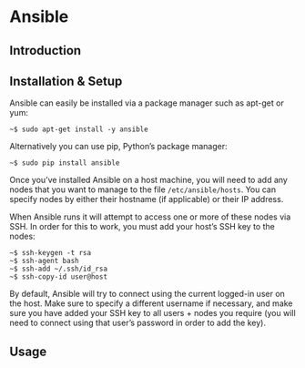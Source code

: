 # Ansible

## Introduction

## Installation & Setup

Ansible can easily be installed via a package manager such as apt-get or yum:

    ~$ sudo apt-get install -y ansible
    
Alternatively you can use pip, Python’s package manager:

    ~$ sudo pip install ansible

Once you’ve installed Ansible on a host machine, you will need to add any nodes that you want to manage to the file `/etc/ansible/hosts`. You can specify nodes by either their hostname (if applicable) or their IP address.

When Ansible runs it will attempt to access one or more of these nodes via SSH. In order for this to work, you must add your host’s SSH key to the nodes:

    ~$ ssh-keygen -t rsa
    ~$ ssh-agent bash
    ~$ ssh-add ~/.ssh/id_rsa
    ~$ ssh-copy-id user@host
    
By default, Ansible will try to connect using the current logged-in user on the host. Make sure to specify a different username if necessary, and make sure you have added your SSH key to all users + nodes you require (you will need to connect using that user’s password in order to add the key).


## Usage
